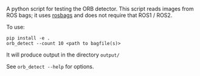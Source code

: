 A python script for testing the ORB detector.   This script reads images from ROS bags;  it uses [rosbags](https://gitlab.com/ternaris/rosbags) and does not require that ROS1 / ROS2.

To use:

```shell
pip install -e .
orb_detect --count 10 <path to bagfile(s)>
```

It will produce output in the directory `output/`

See `orb_detect --help` for options.